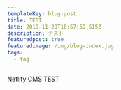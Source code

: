 ```yaml
---
templateKey: blog-post
title: TEST
date: 2019-11-29T10:57:59.515Z
description: テスト
featuredpost: true
featuredimage: /img/blog-index.jpg
tags:
  - tag
---
```

Netlify CMS TEST
